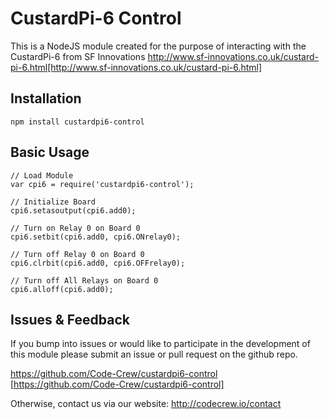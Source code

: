 # CustardPi-6 Control

This is a NodeJS module created for the purpose of interacting with the CustardPi-6 from SF Innovations http://www.sf-innovations.co.uk/custard-pi-6.html[http://www.sf-innovations.co.uk/custard-pi-6.html]

## Installation

    npm install custardpi6-control

## Basic Usage

    // Load Module    
    var cpi6 = require('custardpi6-control');
    
    // Initialize Board
    cpi6.setasoutput(cpi6.add0);
    
    // Turn on Relay 0 on Board 0
    cpi6.setbit(cpi6.add0, cpi6.ONrelay0);
    
    // Turn off Relay 0 on Board 0
    cpi6.clrbit(cpi6.add0, cpi6.OFFrelay0);
    
    // Turn off All Relays on Board 0
    cpi6.alloff(cpi6.add0);

## Issues & Feedback

If you bump into issues or would like to participate in the development of this module please submit an issue or pull request on the github repo.

https://github.com/Code-Crew/custardpi6-control [https://github.com/Code-Crew/custardpi6-control]

Otherwise, contact us via our website: http://codecrew.io/contact


